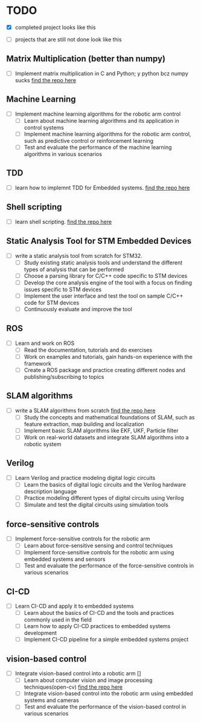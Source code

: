 # TODO

- [x] completed project looks like this
- [ ] projects that are still not done look like this


## Matrix Multiplication (better than numpy)
- [ ] Implement matrix multiplication in C and Python; y python bcz numpy sucks  [find the repo here](https://github.com/segin-GH/Matrix-multiplication)


## Machine Learning
- [ ] Implement machine learning algorithms for the robotic arm control
    - [ ] Learn about machine learning algorithms and its application in control systems
    - [ ] Implement machine learning algorithms for the robotic arm control, such as predictive control or reinforcement learning
    - [ ] Test and evaluate the performance of the machine learning algorithms in various scenarios

## TDD
- [ ] learn how to implemnt TDD for Embedded systems. [find the repo here](https://github.com/segin-GH/TDD-4-Embedded)

## Shell scripting
- [ ] learn shell scripting. [find the repo here](https://github.com/segin-GH/Shell-Script)

## Static Analysis Tool for STM Embedded Devices
- [ ] write a static analysis tool from scratch for STM32.
    - [ ] Study existing static analysis tools and understand the different types of analysis that can be performed
    - [ ] Choose a parsing library for C/C++ code specific to STM devices 
    - [ ] Develop the core analysis engine of the tool with a focus on finding issues specific to STM devices
    - [ ] Implement the user interface and test the tool on sample C/C++ code for STM devices
    - [ ] Continuously evaluate and improve the tool 

## ROS
- [ ] Learn and work on ROS
    - [ ] Read the documentation, tutorials and do exercises
    - [ ] Work on examples and tutorials, gain hands-on experience with the framework
    - [ ] Create a ROS package and practice creating different nodes and publishing/subscribing to topics

## SLAM algorithms
- [ ] write a SLAM algorithms from scratch [find the repo here](https://github.com/segin-GH/SLAM)
    - [ ] Study the concepts and mathematical foundations of SLAM, such as feature extraction, map building and localization
    - [ ] Implement basic SLAM algorithms like EKF, UKF, Particle filter
    - [ ] Work on real-world datasets and integrate SLAM algorithms into a robotic system
    
## Verilog
- [ ] Learn Verilog and practice modeling digital logic circuits
    - [ ] Learn the basics of digital logic circuits and the Verilog hardware description language
    - [ ] Practice modeling different types of digital circuits using Verilog
    - [ ] Simulate and test the digital circuits using simulation tools

## force-sensitive controls
- [ ] Implement force-sensitive controls for the robotic arm
    - [ ] Learn about force-sensitive sensing and control techniques
    - [ ] Implement force-sensitive controls for the robotic arm using embedded systems and sensors
    - [ ] Test and evaluate the performance of the force-sensitive controls in various scenarios

## CI-CD
- [ ] Learn CI-CD and apply it to embedded systems
    - [ ] Learn about the basics of CI-CD and the tools and practices commonly used in the field
    - [ ] Learn how to apply CI-CD practices to embedded systems development
    - [ ] Implement CI-CD pipeline for a simple embedded systems project

## vision-based control
- [ ] Integrate vision-based control into a robotic arm []
    - [ ] Learn about computer vision and image processing techniques(open-cv) [find the repo here](https://github.com/segin-GH/opencv-)
    - [ ] Integrate vision-based control into the robotic arm using embedded systems and cameras
    - [ ] Test and evaluate the performance of the vision-based control in various scenarios
